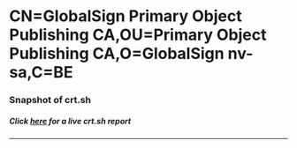 # CN=GlobalSign Primary Object Publishing CA,OU=Primary Object Publishing CA,O=GlobalSign nv-sa,C=BE
### Snapshot of crt.sh
##### Click [here](https://crt.sh/?q=Serial_040000000001239E0FAF24) for a live crt.sh report

---
